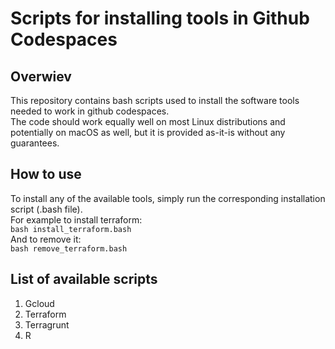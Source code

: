 # Scripts for installing tools in Github Codespaces

## Overwiev 

This repository contains bash scripts used to install the software tools needed to work in github codespaces. <br>
The code should work equally well on most Linux distributions and potentially on macOS as well, but it is provided as-it-is without any guarantees.


## How to use
To install any of the available tools, simply run the corresponding installation script (.bash file). <br>
For example to install terraform: <br>
`bash install_terraform.bash` <br>
And to remove it: <br>
`bash remove_terraform.bash`


## List of available scripts
1. Gcloud  
2. Terraform
3. Terragrunt
4. R